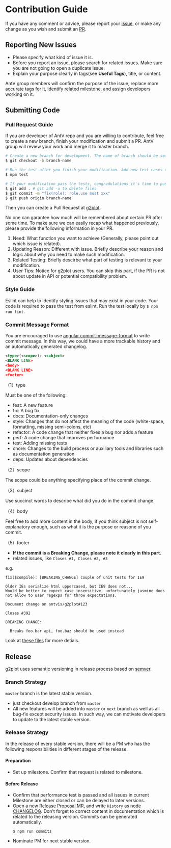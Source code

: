 # Contribution Guide

If you have any comment or advice, please report your [issue](https://github.com/antvis/g2plot/issues),
or make any change as you wish and submit an [PR](https://github.com/antvis/g2plot/pulls).

## Reporting New Issues

- Please specify what kind of issue it is.
- Before you report an issue, please search for related issues. Make sure you are not going to open a duplicate issue.
- Explain your purpose clearly in tags(see **Useful Tags**), title, or content.

AntV group members will confirm the purpose of the issue, replace more accurate tags for it, identify related milestone, and assign developers working on it.

## Submitting Code

### Pull Request Guide

If you are developer of AntV repo and you are willing to contribute, feel free to create a new branch, finish your modification and submit a PR. AntV group will review your work and merge it to master branch.

```bash
# Create a new branch for development. The name of branch should be semantic, avoiding words like 'update' or 'tmp'. We suggest to use feature/xxx, if the modification is about to implement a new feature.
$ git checkout -b branch-name

# Run the test after you finish your modification. Add new test cases or change old ones if you feel necessary
$ npm test

# If your modification pass the tests, congradulations it's time to push your work back to us. Notice that the commit message should be wirtten in the following format.
$ git add . # git add -u to delete files
$ git commit -m "fix(role): role.use must xxx"
$ git push origin branch-name
```

Then you can create a Pull Request at [g2plot](https://github.com/antvis/g2plot/pulls).

No one can garantee how much will be remembered about certain PR after some time. To make sure we can easily recap what happened previously, please provide the following information in your PR.

1. Need: What function you want to achieve (Generally, please point out which issue is related).
2. Updating Reason: Different with issue. Briefly describe your reason and logic about why you need to make such modification.
3. Related Testing: Briefly descirbe what part of testing is relevant to your modification.
4. User Tips: Notice for g2plot users. You can skip this part, if the PR is not about update in API or potential compatibility problem.

### Style Guide

Eslint can help to identify styling issues that may exist in your code. Your code is required to pass the test from eslint. Run the test locally by `$ npm run lint`.

### Commit Message Format

You are encouraged to use [angular commit-message-format](https://github.com/angular/angular.js/blob/master/CONTRIBUTING.md#commit-message-format) to write commit message. In this way, we could have a more trackable history and an automatically generated changelog.

```xml
<type>(<scope>): <subject>
<BLANK LINE>
<body>
<BLANK LINE>
<footer>
```

（1）type

Must be one of the following:

- feat: A new feature
- fix: A bug fix
- docs: Documentation-only changes
- style: Changes that do not affect the meaning of the code (white-space, formatting, missing semi-colons, etc)
- refactor: A code change that neither fixes a bug nor adds a feature
- perf: A code change that improves performance
- test: Adding missing tests
- chore: Changes to the build process or auxiliary tools and libraries such as documentation generation
- deps: Updates about dependencies

（2）scope

The scope could be anything specifying place of the commit change.

（3）subject

Use succinct words to describe what did you do in the commit change.

（4）body

Feel free to add more content in the body, if you think subject is not self-explanatory enough, such as what it is the purpose or reasone of you commit.

（5）footer

- **If the commit is a Breaking Change, please note it clearly in this part.**
- related issues, like `Closes #1, Closes #2, #3`

e.g.

```
fix($compile): [BREAKING_CHANGE] couple of unit tests for IE9

Older IEs serialize html uppercased, but IE9 does not...
Would be better to expect case insensitive, unfortunately jasmine does
not allow to user regexps for throw expectations.

Document change on antvis/g2plot#123

Closes #392

BREAKING CHANGE:

  Breaks foo.bar api, foo.baz should be used instead
```

Look at [these files](https://docs.google.com/document/d/1QrDFcIiPjSLDn3EL15IJygNPiHORgU1_OOAqWjiDU5Y/edit) for more detials.

## Release

g2plot uses semantic versioning in release process based on [semver].

### Branch Strategy

`master` branch is the latest stable version.

- just checkout develop branch from `master`
- All new features will be added into `master` or `next` branch as well as all bug-fix except security issues. In such way, we can motivate developers to update to the latest stable version.

### Release Strategy

In the release of every stable version, there will be a PM who has the following responsibilities in different stages of the release.

#### Preparation

- Set up milestone. Confirm that request is related to milestone.

#### Before Release

- Confirm that performance test is passed and all issues in current Milestone are either closed or can be delayed to later versions.
- Open a new [Release Proposal MR], and write `History` as [node CHANGELOG]. Don't forget to correct content in documentation which is related to the releasing version. Commits can be generated automatically.
  ```
  $ npm run commits
  ```
- Nominate PM for next stable version.

[semver]: http://semver.org/lang/zh-CN/
[release proposal mr]: https://github.com/nodejs/node/pull/4181
[node changelog]: https://github.com/nodejs/node/blob/master/CHANGELOG.md
[『我是如何发布一个 npm 包的』]: https://fengmk2.com/blog/2016/how-i-publish-a-npm-package
